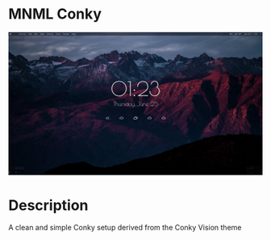 # MNML Conky
![Preview](https://github.com/VaughnValle/demo/blob/master/preview.png)

# Description
A clean and simple Conky setup derived from the Conky Vision theme
